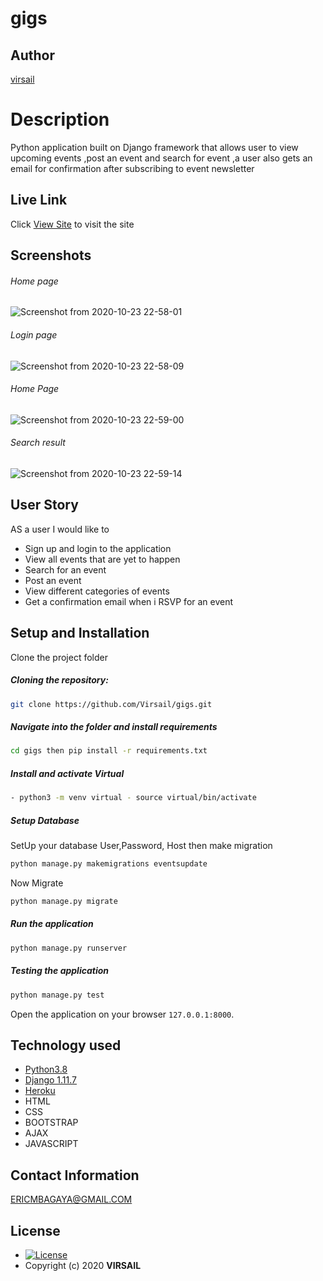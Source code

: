 # gigs 
## Author  
  
[virsail](https://github.com/virsail)  
  
# Description  
Python application built on Django framework that allows user to view upcoming events ,post an event and search for event ,a user also gets an email for confirmation after subscribing to event newsletter 
  
##  Live Link  
 Click [View Site]()  to visit the site
  
## Screenshots 
###### Home page
 ![Screenshot from 2020-10-23 22-58-01](https://user-images.githubusercontent.com/66640798/97077877-eea3a080-15ef-11eb-97e8-debb3db912f2.png)
 
 ###### Login page
 ![Screenshot from 2020-10-23 22-58-09](https://user-images.githubusercontent.com/66640798/97077906-30cce200-15f0-11eb-8029-71c94a59857b.png)

 ###### Home Page
 ![Screenshot from 2020-10-23 22-59-00](https://user-images.githubusercontent.com/66640798/97077940-94efa600-15f0-11eb-9bb5-c2aa544f12ad.png)

 
 ###### Search result
 ![Screenshot from 2020-10-23 22-59-14](https://user-images.githubusercontent.com/66640798/97077975-fadc2d80-15f0-11eb-91df-cd57c2a32d89.png)
## User Story  
 AS a user I would like to 
* Sign up and login to the application
* View all events that are yet to happen 
* Search for an event
* Post an event
* View different categories of events
* Get a confirmation email when i RSVP for an event
  

  
## Setup and Installation  
Clone the project folder  
  
##### Cloning the repository:  
 ```bash 
 git clone https://github.com/Virsail/gigs.git
```
##### Navigate into the folder and install requirements  
 ```bash 
cd gigs then pip install -r requirements.txt 
```
##### Install and activate Virtual  
 ```bash 
- python3 -m venv virtual - source virtual/bin/activate  
```  
##### Setup Database  
  SetUp your database User,Password, Host then make migration  
 ```bash 
python manage.py makemigrations eventsupdate 
 ``` 
 Now Migrate  
 ```bash 
 python manage.py migrate 
```
##### Run the application  
 ```bash 
 python manage.py runserver 
``` 
##### Testing the application  
 ```bash 
 python manage.py test 
```
Open the application on your browser `127.0.0.1:8000`.  
  
  
## Technology used  
  
* [Python3.8](https://www.python.org/)  
* [Django 1.11.7](https://docs.djangoproject.com/en/2.2/)  
* [Heroku](https://heroku.com)  
* HTML
* CSS
* BOOTSTRAP
* AJAX
* JAVASCRIPT
  

## Contact Information   
ERICMBAGAYA@GMAIL.COM 
  
## License 

* [![License](https://img.shields.io/packagist/l/loopline-systems/closeio-api-wrapper.svg)](https://github.com/Owiti-Charles/Picture-Globe/blob/master/LICENSE)  
* Copyright (c) 2020 **VIRSAIL**
